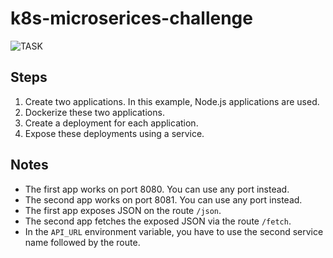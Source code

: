 # k8s-microserices-challenge

![TASK](https://github.com/ahmedalaa14/K8s-Microservice-Challenge/images/kubernetes-challenge.png)
## Steps 
1. Create two applications. In this example, Node.js applications are used.
2. Dockerize these two applications.
3. Create a deployment for each application.
4. Expose these deployments using a service.

## Notes
- The first app works on port 8080. You can use any port instead.
- The second app works on port 8081. You can use any port instead.
- The first app exposes JSON on the route `/json`.
- The second app fetches the exposed JSON via the route `/fetch`.
- In the `API_URL` environment variable, you have to use the second service name followed by the route.